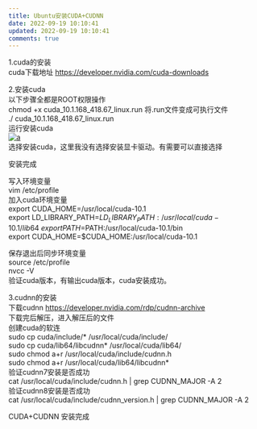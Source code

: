 ```yaml
---
title: Ubuntu安装CUDA+CUDNN
date: 2022-09-19 10:10:41
updated: 2022-09-19 10:10:41
comments: true
---
```

<!--StartFragment-->

1.cuda的安装\
cuda下载地址 <https://developer.nvidia.com/cuda-downloads>

2.安装cuda\
以下步骤全都是ROOT权限操作\
chmod +x cuda_10.1.168_418.67_linux.run 将.run文件变成可执行文件\
./ cuda_10.1.168_418.67_linux.run\
运行安装cuda\
[![a](http://images5.10qianwan.com/10qianwan/20200731/b_0_202007310359113817.jpg "a")](http://images5.10qianwan.com/10qianwan/20200731/b_0_202007310359113817.jpg)\
选择安装cuda，这里我没有选择安装显卡驱动。有需要可以直接选择

安装完成

写入环境变量\
vim /etc/profile\
加入cuda环境变量\
export CUDA_HOME=/usr/local/cuda-10.1\
export LD_LIBRARY_PATH=$LD_LIBRARY_PATH:/usr/local/cuda-10.1/lib64\
export PATH=$PATH:/usr/local/cuda-10.1/bin\
export CUDA_HOME=$CUDA_HOME:/usr/local/cuda-10.1

保存退出后同步环境变量\
source /etc/profile\
nvcc -V\
验证cuda版本，有输出cuda版本，cuda安装成功。

3.cudnn的安装\
下载cudnn <https://developer.nvidia.com/rdp/cudnn-archive>\
下载完后解压，进入解压后的文件\
创建cuda的软连\
sudo cp cuda/include/* /usr/local/cuda/include/\
sudo cp cuda/lib64/libcudnn* /usr/local/cuda/lib64/\
sudo chmod a+r /usr/local/cuda/include/cudnn.h\
sudo chmod a+r /usr/local/cuda/lib64/libcudnn*\
验证cudnn7安装是否成功\
cat /usr/local/cuda/include/cudnn.h | grep CUDNN_MAJOR -A 2\
验证cudnn8安装是否成功\
cat /usr/local/cuda/include/cudnn_version.h | grep CUDNN_MAJOR -A 2

CUDA+CUDNN 安装完成

<!--EndFragment-->
